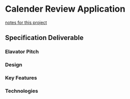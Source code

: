 # Calender Review Application
[notes for this project](notes.md)
## Specification Deliverable
### Elavator Pitch
### Design
### Key Features
### Technologies
